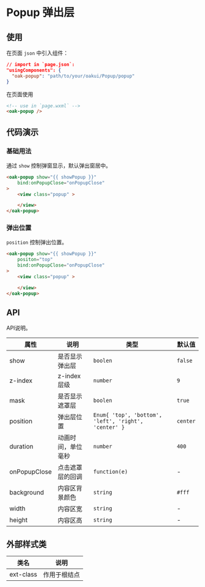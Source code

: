 # Popup 弹出层

## 使用

在页面 `json` 中引入组件：

```json
// import in `page.json`:
"usingComponents": {
  "oak-popup": "path/to/your/oakui/Popup/popup"
}
```

在页面使用
```html
<!-- use in `page.wxml` -->
<oak-popup />
```

## 代码演示
### 基础用法
通过 `show` 控制弹窗显示，默认弹出窗居中。
```html
<oak-popup show="{{ showPopup }}"
    bind:onPopupClose="onPopupClose"
>
    <view class="popup" >

    </view>
</oak-popup>
```

### 弹出位置
`position` 控制弹出位置。
```html
<oak-popup show="{{ showPopup }}"
    positon="top"
    bind:onPopupClose="onPopupClose"
>
    <view class="popup" >

    </view>
</oak-popup>
```


## API
API说明。

| 属性 | 说明 | 类型 | 默认值 |
|-----------|-----------|-----------|-------------|
| show | 是否显示弹出层 | `boolen` | `false` |
| z-index | z-index 层级 | `number` | `9` |
| mask | 是否显示遮罩层 | `boolen` | `true` |
| position | 弹出层位置 | `Enum{ 'top', 'bottom', 'left', 'right', 'center' }` | `center` |
| duration | 动画时间，单位毫秒 | `number` | `400` |
| onPopupClose | 点击遮罩层的回调 | `function(e)` | - |
| background | 内容区背景颜色 | `string` | `#fff` |
| width | 内容区宽 | `string` | - |
| height | 内容区高 | `string` | - |

## 外部样式类

| 类名 | 说明 |
|-----------|-----------|
| ext-class | 作用于根结点 |


